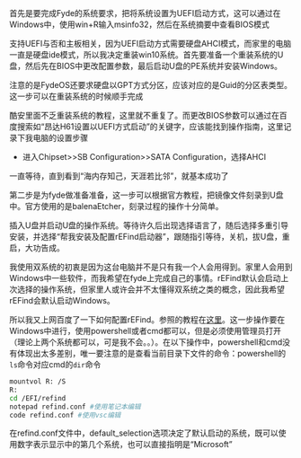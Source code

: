 首先是要完成Fyde的系统要求，把将系统设置为UEFI启动方式，这可以通过在Windows中，使用win+R输入msinfo32，然后在系统摘要中查看BIOS模式

支持UEFI与否和主板相关，因为UEFI启动方式需要硬盘AHCI模式，而家里的电脑一直是硬盘ide模式，所以我决定重装win10系统。首先要准备一个重装系统的U盘，然后先在BIOS中更改配置参数，最后启动U盘的PE系统并安装Windows。

注意的是FydeOS还要求硬盘以GPT方式分区，应该对应的是Guid的分区表类型。这一步可以在重装系统的时候顺手完成

酷安里面不乏重装系统的教程，这里就不重复了。而更改BIOS参数可以通过在百度搜索如“昂达H61设置以UEFI方式启动”的关键字，应该能找到操作指南，这里记录下我电脑的设置步骤
- 进入Chipset>>SB Configuration>>SATA Configuration，选择AHCI

一直等待，直到看到“海内存知己，天涯若比邻”，就基本成功了

第二步是为fyde做准备准备，这一步可以根据官方教程，把镜像文件刻录到U盘中。官方使用的是balenaEtcher，刻录过程的操作十分简单。

插入U盘并启动U盘的操作系统。等待许久后出现选择语言了，随后选择多重引导安装，并选择“帮我安装及配置rEFind启动器”，跟随指引等待，关机，拔U盘，重启，大功告成。

我使用双系统的初衷是因为这台电脑并不是只有我一个人会用得到。家里人会用到Windows中一些软件，而我希望在fyde上完成自己的事情。rEFind默认会启动上次选择的操作系统，但家里人或许会并不太懂得双系统之类的概念，因此我希望rEFind会默认启动Windows。

所以我又上网百度了一下如何配置rEFind。参照的教程在[这里](https://blog.csdn.net/kuguazhiwang/article/details/127293654)。这一步操作要在Windows中进行，使用powershell或者cmd都可以，但是必须使用管理员打开（理论上两个系统都可以，可是我不会。。）。在以下操作中，powershell和cmd没有体现出太多差别，唯一要注意的是查看当前目录下文件的命令：powershell的`ls`命令对应cmd的`dir`命令
```sh
mountvol R: /S
R:
cd /EFI/refind
notepad refind.conf #使用笔记本编辑
code refind.conf #使用vsc编辑
```

在refind.conf文件中，default_selection选项决定了默认启动的系统，既可以使用数字表示显示中的第几个系统，也可以直接指明是“Microsoft”

